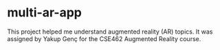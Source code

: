 # multi-ar-app
This project helped me understand augmented reality (AR) topics. It was assigned by Yakup Genç for the CSE462 Augmented Reality course.
